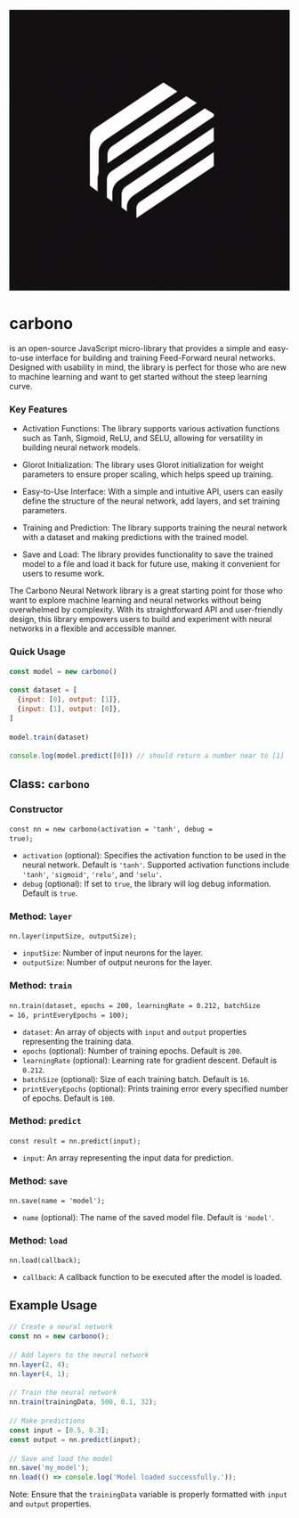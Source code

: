 ![carbono logo](https://raw.githubusercontent.com/appvoid/carbono/main/logo.jpeg)
# carbono
is an open-source JavaScript micro-library that provides a simple and easy-to-use interface for building and training Feed-Forward neural networks. Designed with usability in mind, the library is perfect for those who are new to machine learning and want to get started without the steep learning curve.

### Key Features

- Activation Functions: The library supports various activation functions such as Tanh, Sigmoid, ReLU, and SELU, allowing for versatility in building neural network models.

- Glorot Initialization: The library uses Glorot initialization for weight parameters to ensure proper scaling, which helps speed up training.

- Easy-to-Use Interface: With a simple and intuitive API, users can easily define the structure of the neural network, add layers, and set training parameters.

- Training and Prediction: The library supports training the neural network with a dataset and making predictions with the trained model.

- Save and Load: The library provides functionality to save the trained model to a file and load it back for future use, making it convenient for users to resume work.

The Carbono Neural Network library is a great starting point for those who want to explore machine learning and neural networks without being overwhelmed by complexity. With its straightforward API and user-friendly design, this library empowers users to build and experiment with neural networks in a flexible and accessible manner.

### Quick Usage
``` javascript
const model = new carbono()

const dataset = [
  {input: [0], output: [1]},
  {input: [1], output: [0]},
]

model.train(dataset)

console.log(model.predict([0])) // should return a number near to [1]

```

<h2>Class: <code>carbono</code></h2>

<h3>Constructor</h3>

<code>const nn = new carbono(activation = 'tanh', debug = true);</code>

  <ul>
    <li><code>activation</code> (optional): Specifies the activation function to be used in the neural network. Default is <code>'tanh'</code>. Supported activation functions include <code>'tanh'</code>, <code>'sigmoid'</code>, <code>'relu'</code>, and <code>'selu'</code>.</li>
    <li><code>debug</code> (optional): If set to <code>true</code>, the library will log debug information. Default is <code>true</code>.</li>
  </ul>

  <h3>Method: <code>layer</code></h3>

<code>nn.layer(inputSize, outputSize);</code>

  <ul>
    <li><code>inputSize</code>: Number of input neurons for the layer.</li>
    <li><code>outputSize</code>: Number of output neurons for the layer.</li>
  </ul>

  <h3>Method: <code>train</code></h3>

<code>nn.train(dataset, epochs = 200, learningRate = 0.212, batchSize = 16, printEveryEpochs = 100);</code>

  <ul>
    <li><code>dataset</code>: An array of objects with <code>input</code> and <code>output</code> properties representing the training data.</li>
    <li><code>epochs</code> (optional): Number of training epochs. Default is <code>200</code>.</li>
    <li><code>learningRate</code> (optional): Learning rate for gradient descent. Default is <code>0.212</code>.</li>
    <li><code>batchSize</code> (optional): Size of each training batch. Default is <code>16</code>.</li>
    <li><code>printEveryEpochs</code> (optional): Prints training error every specified number of epochs. Default is <code>100</code>.</li>
  </ul>

  <h3>Method: <code>predict</code></h3>

<code>const result = nn.predict(input);</code>

  <ul>
    <li><code>input</code>: An array representing the input data for prediction.</li>
  </ul>

  <h3>Method: <code>save</code></h3>

<code>nn.save(name = 'model');</code>

  <ul>
  <li><code>name</code> (optional): The name of the saved model file. Default is <code>'model'</code>.</li>
  </ul>

  <h3>Method: <code>load</code></h3>

<code>nn.load(callback);</code>

  <ul>
    <li><code>callback</code>: A callback function to be executed after the model is loaded.</li>
  </ul>

  <h2>Example Usage</h2>

``` javascript
// Create a neural network
const nn = new carbono();

// Add layers to the neural network
nn.layer(2, 4);
nn.layer(4, 1);

// Train the neural network
nn.train(trainingData, 500, 0.1, 32);

// Make predictions
const input = [0.5, 0.3];
const output = nn.predict(input);

// Save and load the model
nn.save('my_model');
nn.load(() => console.log('Model loaded successfully.'));
```

  <p>Note: Ensure that the <code>trainingData</code> variable is properly formatted with <code>input</code> and <code>output</code> properties.</p>

